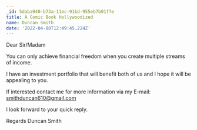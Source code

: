 ```yaml
---
_id: 5daba940-b73a-11ec-91bd-955eb7b01ffe
title: A Comic Book Hollywoodized
name: Duncan Smith
date: '2022-04-08T12:49:45.224Z'
---
```

Dear Sir/Madam 
 
You can only achieve financial freedom when you create multiple streams of income. 
 
I have an investment portfolio that will benefit both of us and I hope it will be appealing to you. 
 
If interested contact me for more information via my E-mail: smithduncan610@gmail.com 
 
I look forward to your quick reply. 
 
Regards 
Duncan Smith
